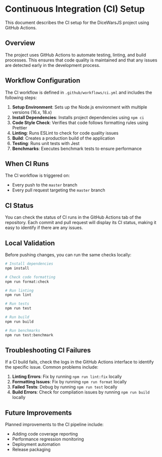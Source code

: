 # Continuous Integration (CI) Setup

This document describes the CI setup for the DiceWarsJS project using GitHub Actions.

## Overview

The project uses GitHub Actions to automate testing, linting, and build processes. This ensures that code quality is maintained and that any issues are detected early in the development process.

## Workflow Configuration

The CI workflow is defined in `.github/workflows/ci.yml` and includes the following steps:

1. **Setup Environment**: Sets up the Node.js environment with multiple versions (16.x, 18.x)
2. **Install Dependencies**: Installs project dependencies using `npm ci`
3. **Code Style Check**: Verifies that code follows formatting rules using Prettier
4. **Linting**: Runs ESLint to check for code quality issues
5. **Build**: Creates a production build of the application
6. **Testing**: Runs unit tests with Jest
7. **Benchmarks**: Executes benchmark tests to ensure performance

## When CI Runs

The CI workflow is triggered on:

- Every push to the `master` branch
- Every pull request targeting the `master` branch

## CI Status

You can check the status of CI runs in the GitHub Actions tab of the repository. Each commit and pull request will display its CI status, making it easy to identify if there are any issues.

## Local Validation

Before pushing changes, you can run the same checks locally:

```bash
# Install dependencies
npm install

# Check code formatting
npm run format:check

# Run linting
npm run lint

# Run tests
npm run test

# Run build
npm run build

# Run benchmarks
npm run test:benchmark
```

## Troubleshooting CI Failures

If a CI build fails, check the logs in the GitHub Actions interface to identify the specific issue. Common problems include:

1. **Linting Errors**: Fix by running `npm run lint:fix` locally
2. **Formatting Issues**: Fix by running `npm run format` locally
3. **Failed Tests**: Debug by running `npm run test` locally
4. **Build Errors**: Check for compilation issues by running `npm run build` locally

## Future Improvements

Planned improvements to the CI pipeline include:

- Adding code coverage reporting
- Performance regression monitoring
- Deployment automation
- Release packaging

